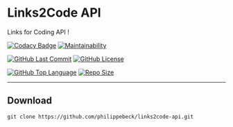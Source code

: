 # Links2Code API
 
 Links for Coding API ! 
 
[![Codacy Badge](https://app.codacy.com/project/badge/Grade/658f992ed0cd40d4bd4b22fadd408fc7)](https://www.codacy.com/gh/philippebeck/links2code-api/dashboard)
[![Maintainability](https://api.codeclimate.com/v1/badges/aacb37ea5a9b2cd05bf8/maintainability)](https://codeclimate.com/github/philippebeck/links2code-api/maintainability)

[![GitHub Last Commit](https://img.shields.io/github/last-commit/philippebeck/links2code-api.svg?label=Last+Commit)](https://github.com/philippebeck/links2code-api/commits/master)
[![GitHub License](https://img.shields.io/github/license/philippebeck/links2code-api.svg?label=License)](https://github.com/philippebeck/links2code-api/blob/master/LICENSE)

[![GitHub Top Language](https://img.shields.io/github/languages/top/philippebeck/links2code-api.svg?label=JavaScript)](https://github.com/philippebeck/links2code-api)
[![Repo Size](https://img.shields.io/github/repo-size/philippebeck/links2code-api.svg?label=Repo+Size)](https://github.com/philippebeck/links2code-api/tree/master)

---

## Download

`git clone https://github.com/philippebeck/links2code-api.git`  
  